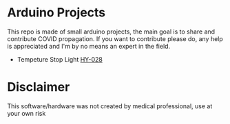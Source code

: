 Arduino Projects
================

This repo is made of small arduino projects, the main goal is to share and 
contribute COVID propagation. If you want to contribute please do, any help
is appreciated and I'm by no means an expert in the field.

* Tempeture Stop Light [HY-028](KY-028/)

# Disclaimer

This software/hardware was not created by medical professional, use at your 
own risk
